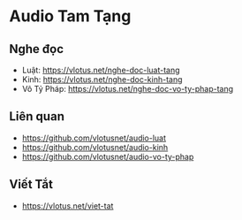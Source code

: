 # Audio Tam Tạng

## Nghe đọc
- Luật: https://vlotus.net/nghe-doc-luat-tang
- Kinh: https://vlotus.net/nghe-doc-kinh-tang
- Vô Tỷ Pháp: https://vlotus.net/nghe-doc-vo-ty-phap-tang
  
## Liên quan
- https://github.com/vlotusnet/audio-luat
- https://github.com/vlotusnet/audio-kinh
- https://github.com/vlotusnet/audio-vo-ty-phap
  
## Viết Tắt
- https://vlotus.net/viet-tat
